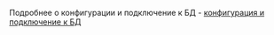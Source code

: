 Подробнее о конфигурации и подключение к БД - [конфигурация и подключение к БД](config/sequelize/README.md)